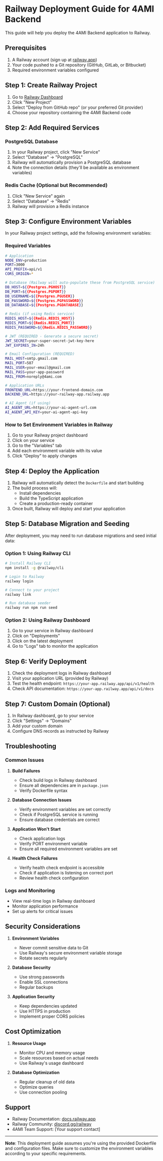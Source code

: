 # Railway Deployment Guide for 4AMI Backend

This guide will help you deploy the 4AMI Backend application to Railway.

## Prerequisites

1. A Railway account (sign up at [railway.app](https://railway.app))
2. Your code pushed to a Git repository (GitHub, GitLab, or Bitbucket)
3. Required environment variables configured

## Step 1: Create Railway Project

1. Go to [Railway Dashboard](https://railway.app/dashboard)
2. Click "New Project"
3. Select "Deploy from GitHub repo" (or your preferred Git provider)
4. Choose your repository containing the 4AMI Backend code

## Step 2: Add Required Services

### PostgreSQL Database
1. In your Railway project, click "New Service"
2. Select "Database" → "PostgreSQL"
3. Railway will automatically provision a PostgreSQL database
4. Note the connection details (they'll be available as environment variables)

### Redis Cache (Optional but Recommended)
1. Click "New Service" again
2. Select "Database" → "Redis"
3. Railway will provision a Redis instance

## Step 3: Configure Environment Variables

In your Railway project settings, add the following environment variables:

### Required Variables
```bash
# Application
NODE_ENV=production
PORT=3000
API_PREFIX=api/v1
CORS_ORIGIN=*

# Database (Railway will auto-populate these from PostgreSQL service)
DB_HOST=${{Postgres.PGHOST}}
DB_PORT=${{Postgres.PGPORT}}
DB_USERNAME=${{Postgres.PGUSER}}
DB_PASSWORD=${{Postgres.PGPASSWORD}}
DB_DATABASE=${{Postgres.PGDATABASE}}

# Redis (if using Redis service)
REDIS_HOST=${{Redis.REDIS_HOST}}
REDIS_PORT=${{Redis.REDIS_PORT}}
REDIS_PASSWORD=${{Redis.REDIS_PASSWORD}}

# JWT (REQUIRED - Generate a secure secret)
JWT_SECRET=your-super-secret-jwt-key-here
JWT_EXPIRES_IN=24h

# Email Configuration (REQUIRED)
MAIL_HOST=smtp.gmail.com
MAIL_PORT=587
MAIL_USER=your-email@gmail.com
MAIL_PASS=your-app-password
MAIL_FROM=noreply@4ami.com

# Application URLs
FRONTEND_URL=https://your-frontend-domain.com
BACKEND_URL=https://your-railway-app.railway.app

# AI Agent (if using)
AI_AGENT_URL=https://your-ai-agent-url.com
AI_AGENT_API_KEY=your-ai-agent-api-key
```

### How to Set Environment Variables in Railway

1. Go to your Railway project dashboard
2. Click on your service
3. Go to the "Variables" tab
4. Add each environment variable with its value
5. Click "Deploy" to apply changes

## Step 4: Deploy the Application

1. Railway will automatically detect the `Dockerfile` and start building
2. The build process will:
   - Install dependencies
   - Build the TypeScript application
   - Create a production-ready container
3. Once built, Railway will deploy and start your application

## Step 5: Database Migration and Seeding

After deployment, you may need to run database migrations and seed initial data:

### Option 1: Using Railway CLI
```bash
# Install Railway CLI
npm install -g @railway/cli

# Login to Railway
railway login

# Connect to your project
railway link

# Run database seeder
railway run npm run seed
```

### Option 2: Using Railway Dashboard
1. Go to your service in Railway dashboard
2. Click on "Deployments"
3. Click on the latest deployment
4. Go to "Logs" tab to monitor the application

## Step 6: Verify Deployment

1. Check the deployment logs in Railway dashboard
2. Visit your application URL (provided by Railway)
3. Test the health endpoint: `https://your-app.railway.app/api/v1/health`
4. Check API documentation: `https://your-app.railway.app/api/v1/docs`

## Step 7: Custom Domain (Optional)

1. In Railway dashboard, go to your service
2. Click "Settings" → "Domains"
3. Add your custom domain
4. Configure DNS records as instructed by Railway

## Troubleshooting

### Common Issues

1. **Build Failures**
   - Check build logs in Railway dashboard
   - Ensure all dependencies are in `package.json`
   - Verify Dockerfile syntax

2. **Database Connection Issues**
   - Verify environment variables are set correctly
   - Check if PostgreSQL service is running
   - Ensure database credentials are correct

3. **Application Won't Start**
   - Check application logs
   - Verify PORT environment variable
   - Ensure all required environment variables are set

4. **Health Check Failures**
   - Verify health check endpoint is accessible
   - Check if application is listening on correct port
   - Review health check configuration

### Logs and Monitoring

- View real-time logs in Railway dashboard
- Monitor application performance
- Set up alerts for critical issues

## Security Considerations

1. **Environment Variables**
   - Never commit sensitive data to Git
   - Use Railway's secure environment variable storage
   - Rotate secrets regularly

2. **Database Security**
   - Use strong passwords
   - Enable SSL connections
   - Regular backups

3. **Application Security**
   - Keep dependencies updated
   - Use HTTPS in production
   - Implement proper CORS policies

## Cost Optimization

1. **Resource Usage**
   - Monitor CPU and memory usage
   - Scale resources based on actual needs
   - Use Railway's usage dashboard

2. **Database Optimization**
   - Regular cleanup of old data
   - Optimize queries
   - Use connection pooling

## Support

- Railway Documentation: [docs.railway.app](https://docs.railway.app)
- Railway Community: [discord.gg/railway](https://discord.gg/railway)
- 4AMI Team Support: [Your support contact]

---

**Note**: This deployment guide assumes you're using the provided Dockerfile and configuration files. Make sure to customize the environment variables according to your specific requirements.
